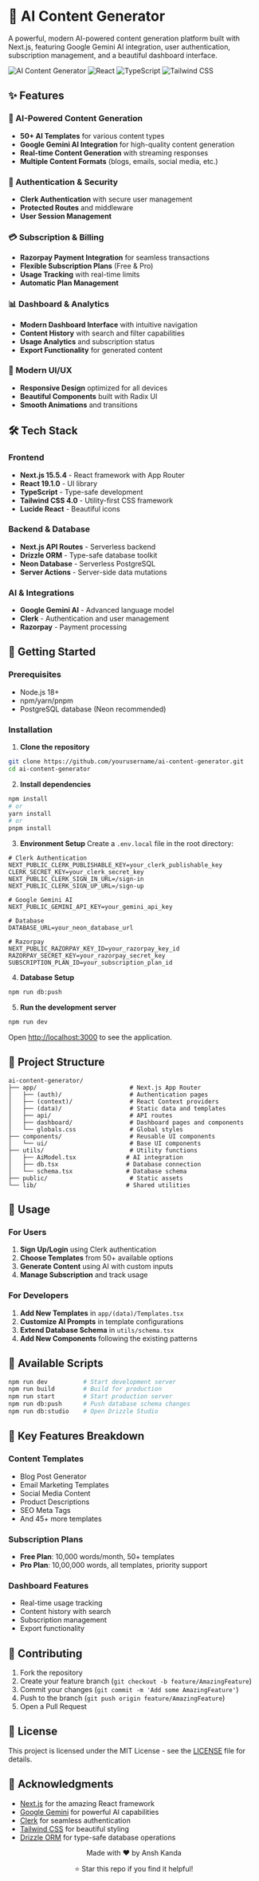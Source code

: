 # 🚀 AI Content Generator

A powerful, modern AI-powered content generation platform built with Next.js, featuring Google Gemini AI integration, user authentication, subscription management, and a beautiful dashboard interface.

![AI Content Generator](https://img.shields.io/badge/Next.js-15.5.4-black?style=for-the-badge&logo=next.js)
![React](https://img.shields.io/badge/React-19.1.0-blue?style=for-the-badge&logo=react)
![TypeScript](https://img.shields.io/badge/TypeScript-5.0-blue?style=for-the-badge&logo=typescript)
![Tailwind CSS](https://img.shields.io/badge/Tailwind_CSS-4.0-38B2AC?style=for-the-badge&logo=tailwind-css)

## ✨ Features

### 🤖 AI-Powered Content Generation
- **50+ AI Templates** for various content types
- **Google Gemini AI Integration** for high-quality content generation
- **Real-time Content Generation** with streaming responses
- **Multiple Content Formats** (blogs, emails, social media, etc.)

### 🔐 Authentication & Security
- **Clerk Authentication** with secure user management
- **Protected Routes** and middleware
- **User Session Management**

### 💳 Subscription & Billing
- **Razorpay Payment Integration** for seamless transactions
- **Flexible Subscription Plans** (Free & Pro)
- **Usage Tracking** with real-time limits
- **Automatic Plan Management**

### 📊 Dashboard & Analytics
- **Modern Dashboard Interface** with intuitive navigation
- **Content History** with search and filter capabilities
- **Usage Analytics** and subscription status
- **Export Functionality** for generated content

### 🎨 Modern UI/UX
- **Responsive Design** optimized for all devices
- **Beautiful Components** built with Radix UI
- **Smooth Animations** and transitions

## 🛠️ Tech Stack

### Frontend
- **Next.js 15.5.4** - React framework with App Router
- **React 19.1.0** - UI library
- **TypeScript** - Type-safe development
- **Tailwind CSS 4.0** - Utility-first CSS framework
- **Lucide React** - Beautiful icons

### Backend & Database
- **Next.js API Routes** - Serverless backend
- **Drizzle ORM** - Type-safe database toolkit
- **Neon Database** - Serverless PostgreSQL
- **Server Actions** - Server-side data mutations

### AI & Integrations
- **Google Gemini AI** - Advanced language model
- **Clerk** - Authentication and user management
- **Razorpay** - Payment processing

## 🚀 Getting Started

### Prerequisites
- Node.js 18+ 
- npm/yarn/pnpm
- PostgreSQL database (Neon recommended)

### Installation

1. **Clone the repository**
```bash
git clone https://github.com/yourusername/ai-content-generator.git
cd ai-content-generator
```

2. **Install dependencies**
```bash
npm install
# or
yarn install
# or
pnpm install
```

3. **Environment Setup**
Create a `.env.local` file in the root directory:
```env
# Clerk Authentication
NEXT_PUBLIC_CLERK_PUBLISHABLE_KEY=your_clerk_publishable_key
CLERK_SECRET_KEY=your_clerk_secret_key
NEXT_PUBLIC_CLERK_SIGN_IN_URL=/sign-in
NEXT_PUBLIC_CLERK_SIGN_UP_URL=/sign-up

# Google Gemini AI
NEXT_PUBLIC_GEMINI_API_KEY=your_gemini_api_key

# Database
DATABASE_URL=your_neon_database_url

# Razorpay
NEXT_PUBLIC_RAZORPAY_KEY_ID=your_razorpay_key_id
RAZORPAY_SECRET_KEY=your_razorpay_secret_key
SUBSCRIPTION_PLAN_ID=your_subscription_plan_id
```

4. **Database Setup**
```bash
npm run db:push
```

5. **Run the development server**
```bash
npm run dev
```

Open [http://localhost:3000](http://localhost:3000) to see the application.

## 📁 Project Structure

```
ai-content-generator/
├── app/                          # Next.js App Router
│   ├── (auth)/                   # Authentication pages
│   ├── (context)/                # React Context providers
│   ├── (data)/                   # Static data and templates
│   ├── api/                      # API routes
│   ├── dashboard/                # Dashboard pages and components
│   └── globals.css               # Global styles
├── components/                   # Reusable UI components
│   └── ui/                       # Base UI components
├── utils/                        # Utility functions
│   ├── AiModel.tsx              # AI integration
│   ├── db.tsx                   # Database connection
│   └── schema.tsx               # Database schema
├── public/                       # Static assets
└── lib/                         # Shared utilities
```

## 🎯 Usage

### For Users
1. **Sign Up/Login** using Clerk authentication
2. **Choose Templates** from 50+ available options
3. **Generate Content** using AI with custom inputs
4. **Manage Subscription** and track usage

### For Developers
1. **Add New Templates** in `app/(data)/Templates.tsx`
2. **Customize AI Prompts** in template configurations
3. **Extend Database Schema** in `utils/schema.tsx`
4. **Add New Components** following the existing patterns

## 🔧 Available Scripts

```bash
npm run dev          # Start development server
npm run build        # Build for production
npm run start        # Start production server
npm run db:push      # Push database schema changes
npm run db:studio    # Open Drizzle Studio
```

## 🌟 Key Features Breakdown

### Content Templates
- Blog Post Generator
- Email Marketing Templates
- Social Media Content
- Product Descriptions
- SEO Meta Tags
- And 45+ more templates

### Subscription Plans
- **Free Plan**: 10,000 words/month, 50+ templates
- **Pro Plan**: 10,00,000 words, all templates, priority support

### Dashboard Features
- Real-time usage tracking
- Content history with search
- Subscription management
- Export functionality

## 🤝 Contributing

1. Fork the repository
2. Create your feature branch (`git checkout -b feature/AmazingFeature`)
3. Commit your changes (`git commit -m 'Add some AmazingFeature'`)
4. Push to the branch (`git push origin feature/AmazingFeature`)
5. Open a Pull Request

## 📝 License

This project is licensed under the MIT License - see the [LICENSE](LICENSE) file for details.

## 🙏 Acknowledgments

- [Next.js](https://nextjs.org/) for the amazing React framework
- [Google Gemini](https://ai.google.dev/) for powerful AI capabilities
- [Clerk](https://clerk.com/) for seamless authentication
- [Tailwind CSS](https://tailwindcss.com/) for beautiful styling
- [Drizzle ORM](https://orm.drizzle.team/) for type-safe database operations


<div align="center">
  <p>Made with ❤️ by Ansh Kanda</p>
  <p>⭐ Star this repo if you find it helpful!</p>
</div>

